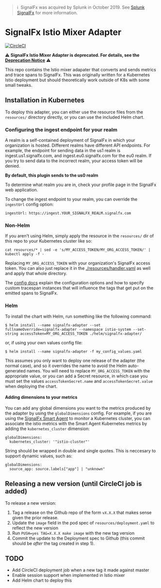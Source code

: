 >ℹ️&nbsp;&nbsp;SignalFx was acquired by Splunk in October 2019. See [Splunk SignalFx](https://www.splunk.com/en_us/investor-relations/acquisitions/signalfx.html) for more information.

# SignalFx Istio Mixer Adapter

[![CircleCI](https://circleci.com/gh/signalfx/signalfx-istio-adapter.svg?style=shield)](https://circleci.com/gh/signalfx/signalfx-istio-adapter)

:warning: **SignalFx Istio Mixer Adapter is deprecated. For details, see the
[Deprecation Notice](./DEPRECATION-NOTICE.md)** :warning:

This repo contains the Istio mixer adapater that converts and sends metrics and
trace spans to SignalFx.  This was originally written for a Kubernetes Istio
deployment but should theoretically work outside of K8s with some small tweaks.

## Installation in Kubernetes

To deploy this adapter, you can either use the resource files from the
`resources/` directory directly, or you can use the included Helm chart.

### Configuring the ingest endpoint for your realm
A realm is a self-contained deployment of SignalFx in which your organization is hosted.
Different realms have different API endpoints.
For example, the endpoint for sending data in the us1 realm is ingest.us1.signalfx.com,
and ingest.eu0.signalfx.com for the eu0 realm. If you try to send data to the incorrect realm,
your access token will be denied.

**By default, this plugin sends to the us0 realm**

To determine what realm you are in, check your profile page in the SignalFx web application.

To change the ingest endpoint to your realm, you can override the `ingestUrl` config option:

```
ingestUrl: https://ingest.YOUR_SIGNALFX_REALM.signalfx.com
```

### Non-Helm
If you aren't using Helm, simply apply the resource in the `resources/` dir of
this repo to your Kubernetes cluster like so:

`cat resources/* | sed -e 's/MY_ACCESS_TOKEN/MY_ORG_ACCESS_TOKEN/' | kubectl apply -f -`

Replacing `MY_ORG_ACCESS_TOKEN` with your organization's SignalFx access
token.  You can also just replace it in the [./resources/handler.yaml](./resources/handler.yaml)
as well and apply that whole directory.

The [config docs](./signalfx/config/signalfx.config.pb.html) explain the
configuration options and how to specify custom tracespan instances that will
influence the tags that get put on the emitted spans to SignalFx.

### Helm

To install the chart with Helm, run something like the following command:

`$ helm install --name signalfx-adapter --set fullnameOverride=signalfx-adapter --namespace istio-system --set-string accessToken=MY_ORG_ACCESS_TOKEN ./helm/signalfx-adapter/`

or, if using your own values config file:

`$ helm install --name signalfx-adapter -f my_config_values.yaml`

This assumes you only want to deploy one release of the adapter (the normal
case), and so it overrides the name to avoid the Helm auto-generated names.
You will need to replace `MY_ORG_ACCESS_TOKEN` with the appropriate value, or
you can add a Secret resource, in which case you must set the values
`accessTokenSecret.name` and `accessTokenSecret.value` when deploying the
chart.

#### Adding dimensions to your metrics
You can add any global dimensions you want to the metrics produced by the adapter by
using the `globalDimensions` config. For example, if you are using the [SignalFx
Smart Agent](https://docs.signalfx.com/en/latest/integrations/agent/kubernetes-setup.html) 
to monitor a Kubernetes cluster, you can associate the istio metrics
with the Smart Agent Kubernetes metrics by adding the `kubernetes_cluster` dimension:

```
globalDimensions:
  kubernetes_cluster: '"istio-cluster"'
```

String should be wrapped in double and single quotes. This is neccesary to support dynamic
values, such as:

```
globalDimensions:
  source_app: source.labels["app"] | "unknown"
```


## Releasing a new version (until CircleCI job is added)

To release a new version:

1. Tag a release on the Github repo of the form `vX.X.X` that makes sense given the prior release.
2. Update the `image` field in the pod spec of `resources/deployment.yaml` to reflect the new version
3. Run `PUSH=yes TAG=X.X.X make image` with the new tag version
4. Commit the update to the Deployment spec to Github (this commit should be *after* the tag created in step 1).

## TODO

 - Add CircleCI deployment job when a new tag it made against master
 - Enable session support when implemented in Istio mixer
 - Add Helm chart to deploy this

